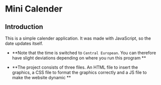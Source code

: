# Mini Calender

## Introduction


This is a simple calender application. It was made with JavaScript, so the date updates itself.

 * **Note that the time is switched to ```Central European```. You can therefore have slight deviations depending on where you run this program
 **

* **The project consists of three files. An HTML file to insert the graphics, a CSS file to format the graphics correctly and a JS file to make the website dynamic
**
